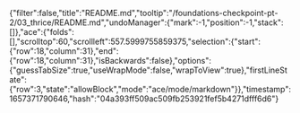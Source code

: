 {"filter":false,"title":"README.md","tooltip":"/foundations-checkpoint-pt-2/03_thrice/README.md","undoManager":{"mark":-1,"position":-1,"stack":[]},"ace":{"folds":[],"scrolltop":60,"scrollleft":557.5999755859375,"selection":{"start":{"row":18,"column":31},"end":{"row":18,"column":31},"isBackwards":false},"options":{"guessTabSize":true,"useWrapMode":false,"wrapToView":true},"firstLineState":{"row":3,"state":"allowBlock","mode":"ace/mode/markdown"}},"timestamp":1657371790646,"hash":"04a393ff509ac509fb253921fef5b4271dfff6d6"}